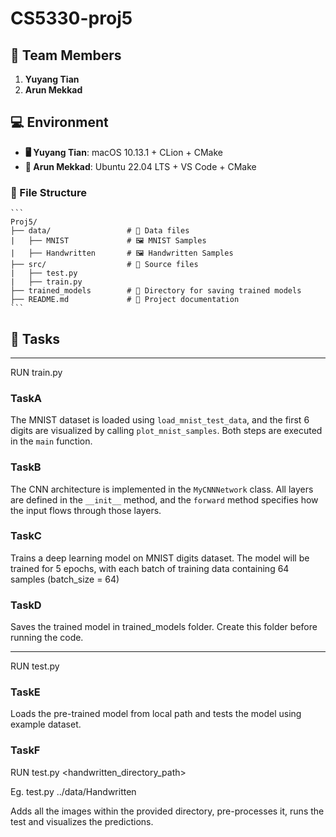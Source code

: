 # CS5330-proj5
## 👥 Team Members

1. **Yuyang Tian**
2. **Arun Mekkad**

## 💻 Environment

- **🖥️ Yuyang Tian**: macOS 10.13.1 + CLion + CMake
- **🐧 Arun Mekkad**: Ubuntu 22.04 LTS + VS Code + CMake

### 📂 File Structure
    ```
    Proj5/
    ├── data/                 # 📁 Data files
    |   ├── MNIST             # 🖼️ MNIST Samples
    |   ├── Handwritten       # 🖼️ Handwritten Samples
    ├── src/                  # 📁 Source files
    |   ├── test.py
    |   ├── train.py 
    ├── trained_models        # 📁 Directory for saving trained models
    ├── README.md             # 📖 Project documentation
    ```

## 📌 Tasks

-------------------------------------------------------------------------------------------------------------------
RUN train.py 

### TaskA 

The MNIST dataset is loaded using `load_mnist_test_data`, and the first 6 digits are visualized by calling `plot_mnist_samples`. Both steps are executed in the `main` function.

### TaskB

The CNN architecture is implemented in the `MyCNNNetwork` class. All layers are defined in the `__init__` method, and the `forward` method specifies how the input flows through those layers.

### TaskC

Trains a deep learning model on MNIST digits dataset. The model will be trained for 5 epochs, with each batch of training data containing 64 samples (batch_size = 64)

### TaskD

Saves the trained model in trained_models folder. Create this folder before running the code.

-------------------------------------------------------------------------------------------------------------------
RUN test.py

### TaskE

Loads the pre-trained model from local path and tests the model using example dataset.

### TaskF
RUN test.py <handwritten_directory_path>

Eg. test.py ../data/Handwritten

Adds all the images within the provided directory, pre-processes it, runs the test and visualizes the predictions.